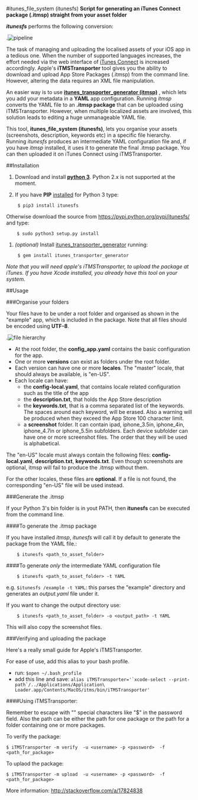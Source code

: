 #itunes_file_system (itunesfs)
**Script for generating an iTunes Connect package (.itmsp) straight from your asset folder**

***itunesfs*** performs the following conversion:

.![pipeline](http://raw.github.com/evilwindowdog/itunesfs/master/README_PIPELINE.png)

The task of managing and uploading the localised assets of your iOS app in a tedious one. When the number of supported languages increases, the effort needed via the web interface of [iTunes Connect](<https://itunesconnect.apple.com>) is increased accordingly. Apple's **iTMSTransporter** tool gives you the ability to download and upload App Store Packages (.itmsp) from the command line. However, altering the data requires an XML file manipulation. 

An easier way is to use [**itunes_transporter_generator (itmsp)**](<https://github.com/colinhumber/itunes_transporter_generator>) , which lets you add your metadata in a **YAML** app configuration. Running *itmsp* converts the YAML file to an **.itmsp package** that can be uploaded using iTMSTransporter. However, when multiple localized assets are involved, this solution leads to editing a huge unmanageable YAML file.

This tool, **itunes_file_system (itunesfs)**, lets you organise your assets (screenshots, description, keywords etc) in a specific file hierarchy. Running *itunesfs* produces an intermediate YAML configuration file and, if you have *itmsp* installed, it uses it to generate the final .itmsp package. You can then uploaded it on iTunes Connect using iTMSTransporter.


 

##Installation

1. Download and install [**python 3**](<http://www.python.org/download/>). Python 2.x is not supported at the moment.
1. If you have **PIP** [installed](<http://pip.readthedocs.org/en/latest/installing.html>) for Python 3 type:

		$ pip3 install itunesfs  
Otherwise download the source from <https://pypi.python.org/pypi/itunesfs/> and type:

		$ sudo python3 setup.py install  

1. *(optional)* Install [itunes_transporter_generator](<https://github.com/colinhumber/itunes_transporter_generator>) running:

		$ gem install itunes_transporter_generator
		
*Note that you will need apple's iTMSTransporter, to upload the package at iTunes. If you have Xcode installed, you already have this tool on your system.*
		
##Usage

###Organise your folders

Your files have to be under a root folder and organised as shown in the "example" app, which is included in the package. Note that all files should be encoded using **UTF-8**.

.![file hierarchy](http://raw.github.com/evilwindowdog/itunesfs/master/README_FILE_HIERARCHY.png)

* At the root folder, the **config_app.yaml** contains the basic configuration for the app. 
* One or more **versions** can exist as folders under the root folder. 
* Each version can have one or more **locales**. The "master" locale, that should always be available, is "en-US". 
* Each locale can have:
    * the **config-local.yaml**, that contains locale related configuration such as the title of the app
    * the **description.txt**, that holds the App Store description
    * the **keywords.txt**, that is a comma separated list of the keywords. The spaces around each keyword, will be erased. Also a warning will be produced when they exceed the App Store 100 character limit.
    * a **screenshot** folder. It can contain ipad, iphone_3.5in, iphone_4in, iphone_4.7in or iphone_5.5in subfolders. Each device subfolder can have one or more screenshot files. The order that they will be used is alphabetical.

The "en-US" locale must always contain the following files: **config-local.yaml**, **description.txt**, **keywords.txt**. Even though screenshots are optional, itmsp will fail to produce the .itmsp without them.

For the other locales, these files are **optional**. If a file is not found, the corresponding "en-US" file will be used instead.



###Generate the .itmsp

If your Python 3's bin folder is in yout PATH, then **itunesfs** can be executed from the command line.

####To generate the .itmsp package

If you have installed *itmsp*, *itunesfs* will call it by default to generate the package from the YAML file.:

		$ itunesfs <path_to_asset_folder>

####To generate *only* the intermediate YAML configuration file

		$ itunesfs <path_to_asset_folder> -t YAML
		
e.g. `$itunesfs /example -t YAML`: this parses the "example" directory and generates an *output.yaml* file under it. 

If you want to change the output directory use:

		$ itunesfs <path_to_asset_folder> -o <output_path> -t YAML
This will also copy the screenshot files.


		
###Verifying and uploading the package

Here's a really small guide for Apple's iTMSTransporter.

For ease of use, add this alias to your bash profile.

* run: ``$open ~/.bash_profile``
* add this line and save: ``alias iTMSTransporter='`xcode-select --print-path`/../Applications/Application\ Loader.app/Contents/MacOS/itms/bin/iTMSTransporter'``

####Using iTMSTransporter:

Remember to escape with "\" special characters like "$" in the password field. Also the path can be either the path for one package or the path for a folder containing one or more packages.

To verify the package:
	
	$ iTMSTransporter -m verify  -u <username> -p <password>  -f <path_for_package>

To uplaod the package:
	
	$ iTMSTransporter -m upload  -u <username> -p <password>  -f <path_for_package>
	
More information: <http://stackoverflow.com/a/17824838>